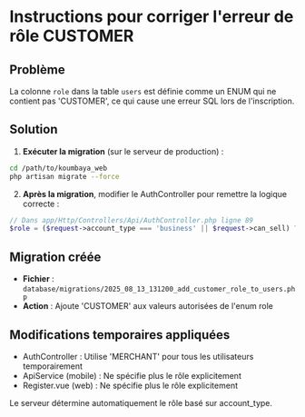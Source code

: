 # Instructions pour corriger l'erreur de rôle CUSTOMER

## Problème
La colonne `role` dans la table `users` est définie comme un ENUM qui ne contient pas 'CUSTOMER', ce qui cause une erreur SQL lors de l'inscription.

## Solution
1. **Exécuter la migration** (sur le serveur de production) :
```bash
cd /path/to/koumbaya_web
php artisan migrate --force
```

2. **Après la migration**, modifier le AuthController pour remettre la logique correcte :
```php
// Dans app/Http/Controllers/Api/AuthController.php ligne 89
$role = ($request->account_type === 'business' || $request->can_sell) ? 'MERCHANT' : 'CUSTOMER';
```

## Migration créée
- **Fichier** : `database/migrations/2025_08_13_131200_add_customer_role_to_users.php`
- **Action** : Ajoute 'CUSTOMER' aux valeurs autorisées de l'enum role

## Modifications temporaires appliquées
- AuthController : Utilise 'MERCHANT' pour tous les utilisateurs temporairement
- ApiService (mobile) : Ne spécifie plus le rôle explicitement
- Register.vue (web) : Ne spécifie plus le rôle explicitement

Le serveur détermine automatiquement le rôle basé sur account_type.